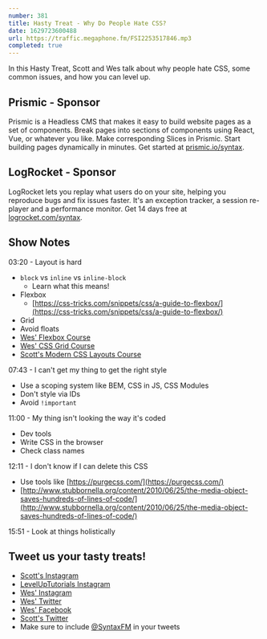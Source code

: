 ```yaml
---
number: 381
title: Hasty Treat - Why Do People Hate CSS?
date: 1629723600488
url: https://traffic.megaphone.fm/FSI2253517846.mp3
completed: true
---
```


In this Hasty Treat, Scott and Wes talk about why people hate CSS, some common issues, and how you can level up.  

## Prismic - Sponsor
Prismic is a Headless CMS that makes it easy to build website pages as a set of components. Break pages into sections of components using React, Vue, or whatever you like. Make corresponding Slices in Prismic. Start building pages dynamically in minutes. Get started at [prismic.io/syntax](https://prismic.io/syntax).

## LogRocket - Sponsor
LogRocket lets you replay what users do on your site, helping you reproduce bugs and fix issues faster. It's an exception tracker, a session re-player and a performance monitor. Get 14 days free at [logrocket.com/syntax](https://logrocket.com/syntax).

## Show Notes
03:20 - Layout is hard
* `block` vs `inline` vs `inline-block`
  * Learn what this means!
* Flexbox
  * [https://css-tricks.com/snippets/css/a-guide-to-flexbox/](https://css-tricks.com/snippets/css/a-guide-to-flexbox/)
* Grid
* Avoid floats
* [Wes' Flexbox Course](https://flexbox.io/)
* [Wes' CSS Grid Course](https://cssgrid.io/)
* [Scott's Modern CSS Layouts Course](https://www.leveluptutorials.com/tutorials/modern-css-layouts)

07:43 - I can't get my thing to get the right style
* Use a scoping system like BEM, CSS in JS, CSS Modules
* Don't style via IDs
* Avoid `!important`

11:00 - My thing isn't looking the way it's coded
* Dev tools
* Write CSS in the browser
* Check class names

12:11 - I don't know if I can delete this CSS
* Use tools like [https://purgecss.com/](https://purgecss.com/)
* [http://www.stubbornella.org/content/2010/06/25/the-media-object-saves-hundreds-of-lines-of-code/](http://www.stubbornella.org/content/2010/06/25/the-media-object-saves-hundreds-of-lines-of-code/)

15:51 - Look at things holistically

## Tweet us your tasty treats!
* [Scott's Instagram](https://www.instagram.com/stolinski/)
* [LevelUpTutorials Instagram](https://www.instagram.com/LevelUpTutorials/)
* [Wes' Instagram](https://www.instagram.com/wesbos/)
* [Wes' Twitter](https://twitter.com/wesbos)
* [Wes' Facebook](https://www.facebook.com/wesbos.developer)
* [Scott's Twitter](https://twitter.com/stolinski)
* Make sure to include [@SyntaxFM](https://twitter.com/SyntaxFM) in your tweets